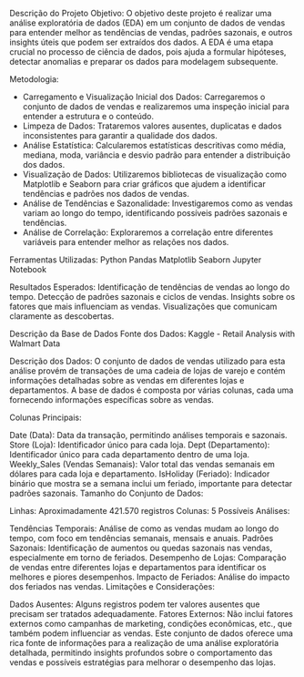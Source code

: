 Descrição do Projeto
Objetivo:
O objetivo deste projeto é realizar uma análise exploratória de dados (EDA) em um conjunto de dados de vendas para entender melhor as tendências de vendas, padrões sazonais, e outros insights úteis que podem ser extraídos dos dados. A EDA é uma etapa crucial no processo de ciência de dados, pois ajuda a formular hipóteses, detectar anomalias e preparar os dados para modelagem subsequente.

Metodologia:

* Carregamento e Visualização Inicial dos Dados: Carregaremos o conjunto de dados de vendas e realizaremos uma inspeção inicial para entender a estrutura e o conteúdo.
* Limpeza de Dados: Trataremos valores ausentes, duplicatas e dados inconsistentes para garantir a qualidade dos dados.
* Análise Estatística: Calcularemos estatísticas descritivas como média, mediana, moda, variância e desvio padrão para entender a distribuição dos dados.
* Visualização de Dados: Utilizaremos bibliotecas de visualização como Matplotlib e Seaborn para criar gráficos que ajudem a identificar tendências e padrões nos dados de vendas.
* Análise de Tendências e Sazonalidade: Investigaremos como as vendas variam ao longo do tempo, identificando possíveis padrões sazonais e tendências.
* Análise de Correlação: Exploraremos a correlação entre diferentes variáveis para entender melhor as relações nos dados.


Ferramentas Utilizadas:
Python
Pandas
Matplotlib
Seaborn
Jupyter Notebook

Resultados Esperados:
Identificação de tendências de vendas ao longo do tempo.
Detecção de padrões sazonais e ciclos de vendas.
Insights sobre os fatores que mais influenciam as vendas.
Visualizações que comunicam claramente as descobertas.

Descrição da Base de Dados
Fonte dos Dados: Kaggle - Retail Analysis with Walmart Data

Descrição dos Dados:
O conjunto de dados de vendas utilizado para esta análise provém de transações de uma cadeia de lojas de varejo e contém informações detalhadas sobre as vendas em diferentes lojas e departamentos. A base de dados é composta por várias colunas, cada uma fornecendo informações específicas sobre as vendas.

Colunas Principais:

Date (Data): Data da transação, permitindo análises temporais e sazonais.
Store (Loja): Identificador único para cada loja.
Dept (Departamento): Identificador único para cada departamento dentro de uma loja.
Weekly_Sales (Vendas Semanais): Valor total das vendas semanais em dólares para cada loja e departamento.
IsHoliday (Feriado): Indicador binário que mostra se a semana inclui um feriado, importante para detectar padrões sazonais.
Tamanho do Conjunto de Dados:

Linhas: Aproximadamente 421.570 registros
Colunas: 5
Possíveis Análises:

Tendências Temporais: Análise de como as vendas mudam ao longo do tempo, com foco em tendências semanais, mensais e anuais.
Padrões Sazonais: Identificação de aumentos ou quedas sazonais nas vendas, especialmente em torno de feriados.
Desempenho de Lojas: Comparação de vendas entre diferentes lojas e departamentos para identificar os melhores e piores desempenhos.
Impacto de Feriados: Análise do impacto dos feriados nas vendas.
Limitações e Considerações:

Dados Ausentes: Alguns registros podem ter valores ausentes que precisam ser tratados adequadamente.
Fatores Externos: Não inclui fatores externos como campanhas de marketing, condições econômicas, etc., que também podem influenciar as vendas.
Este conjunto de dados oferece uma rica fonte de informações para a realização de uma análise exploratória detalhada, permitindo insights profundos sobre o comportamento das vendas e possíveis estratégias para melhorar o desempenho das lojas.
